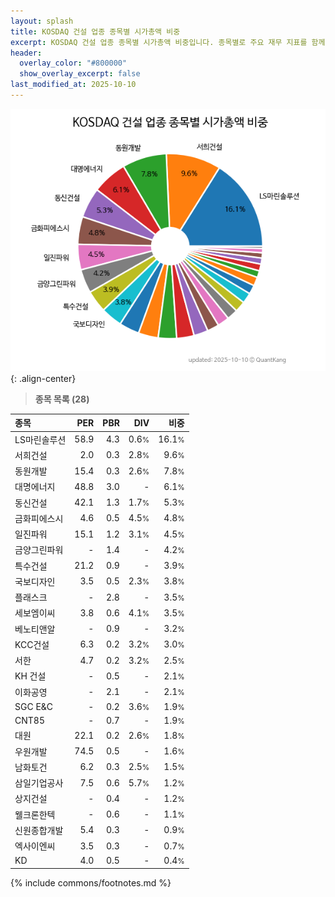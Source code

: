 ```yaml
---
layout: splash
title: KOSDAQ 건설 업종 종목별 시가총액 비중
excerpt: KOSDAQ 건설 업종 종목별 시가총액 비중입니다. 종목별로 주요 재무 지표를 함께 표시합니다.
header:
  overlay_color: "#800000"
  show_overlay_excerpt: false
last_modified_at: 2025-10-10
---
```



![KOSDAQ 건설 업종 종목별 시가총액 비중](/stats/sector/images/kosdaq_업종_건설_종목.png){: .align-center}


> **종목 목록 (28)**<a id="list"></a>

| **종목** | **PER** | **PBR** | **DIV** | **비중** |
| :------- | ------: | ------: | ------: | -------: |
| LS마린솔루션 | 58.9 | 4.3 | 0.6<small>%</small> | 16.1<small>%</small> |
| 서희건설 | 2.0 | 0.3 | 2.8<small>%</small> | 9.6<small>%</small> |
| 동원개발 | 15.4 | 0.3 | 2.6<small>%</small> | 7.8<small>%</small> |
| 대명에너지 | 48.8 | 3.0 | - | 6.1<small>%</small> |
| 동신건설 | 42.1 | 1.3 | 1.7<small>%</small> | 5.3<small>%</small> |
| 금화피에스시 | 4.6 | 0.5 | 4.5<small>%</small> | 4.8<small>%</small> |
| 일진파워 | 15.1 | 1.2 | 3.1<small>%</small> | 4.5<small>%</small> |
| 금양그린파워 | - | 1.4 | - | 4.2<small>%</small> |
| 특수건설 | 21.2 | 0.9 | - | 3.9<small>%</small> |
| 국보디자인 | 3.5 | 0.5 | 2.3<small>%</small> | 3.8<small>%</small> |
| 플래스크 | - | 2.8 | - | 3.5<small>%</small> |
| 세보엠이씨 | 3.8 | 0.6 | 4.1<small>%</small> | 3.5<small>%</small> |
| 베노티앤알 | - | 0.9 | - | 3.2<small>%</small> |
| KCC건설 | 6.3 | 0.2 | 3.2<small>%</small> | 3.0<small>%</small> |
| 서한 | 4.7 | 0.2 | 3.2<small>%</small> | 2.5<small>%</small> |
| KH 건설 | - | 0.5 | - | 2.1<small>%</small> |
| 이화공영 | - | 2.1 | - | 2.1<small>%</small> |
| SGC E&C | - | 0.2 | 3.6<small>%</small> | 1.9<small>%</small> |
| CNT85 | - | 0.7 | - | 1.9<small>%</small> |
| 대원 | 22.1 | 0.2 | 2.6<small>%</small> | 1.8<small>%</small> |
| 우원개발 | 74.5 | 0.5 | - | 1.6<small>%</small> |
| 남화토건 | 6.2 | 0.3 | 2.5<small>%</small> | 1.5<small>%</small> |
| 삼일기업공사 | 7.5 | 0.6 | 5.7<small>%</small> | 1.2<small>%</small> |
| 상지건설 | - | 0.4 | - | 1.2<small>%</small> |
| 웰크론한텍 | - | 0.6 | - | 1.1<small>%</small> |
| 신원종합개발 | 5.4 | 0.3 | - | 0.9<small>%</small> |
| 엑사이엔씨 | 3.5 | 0.3 | - | 0.7<small>%</small> |
| KD | 4.0 | 0.5 | - | 0.4<small>%</small> |

{% include commons/footnotes.md %}